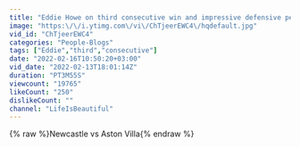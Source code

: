 ```yaml
---
title: "Eddie Howe on third consecutive win and impressive defensive perfroamnce"
image: "https:\/\/i.ytimg.com\/vi\/ChTjeerEWC4\/hqdefault.jpg"
vid_id: "ChTjeerEWC4"
categories: "People-Blogs"
tags: ["Eddie","third","consecutive"]
date: "2022-02-16T10:50:20+03:00"
vid_date: "2022-02-13T18:01:14Z"
duration: "PT3M55S"
viewcount: "19765"
likeCount: "250"
dislikeCount: ""
channel: "LifeIsBeautiful"
---
```

{% raw %}Newcastle vs Aston Villa{% endraw %}
